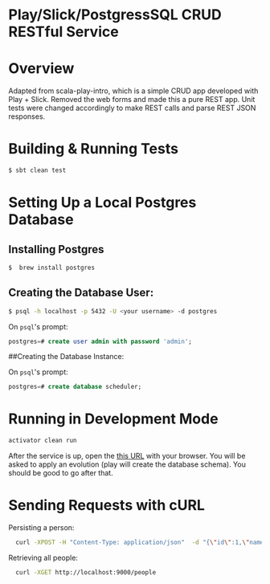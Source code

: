 # Play/Slick/PostgressSQL CRUD RESTful Service

# Overview
Adapted from scala-play-intro, which is a simple CRUD app developed with Play + Slick. Removed the web forms and made this a pure REST app. Unit tests were changed accordingly to make REST calls and parse REST JSON responses.

# Building & Running Tests

```Bash
$ sbt clean test
```

# Setting Up a Local Postgres Database

## Installing Postgres

```Bash
$  brew install postgres
```

## Creating the Database User:

```Bash
$ psql -h localhost -p 5432 -U <your username> -d postgres
```

On `psql`'s prompt:

```SQL
postgres=# create user admin with password 'admin';
```

##Creating the Database Instance:

On `psql`'s prompt:

```SQL
postgres=# create database scheduler;
```

# Running in Development Mode

```Bash
activator clean run
```

After the service is up, open the [this URL](http://localhost:9000/people) with your browser.
You will be asked to apply an evolution (play will create the database schema).
You should be good to go after that.

# Sending Requests with cURL

Persisting a person:

```Bash
  curl -XPOST -H "Content-Type: application/json"  -d "{\"id\":1,\"name\":\"BoJack Horseman\",\"age\":52,\"lastUpdate\":1469465190275}"  http://localhost:9000/person
```

Retrieving all people:

```Bash
  curl -XGET http://localhost:9000/people
```